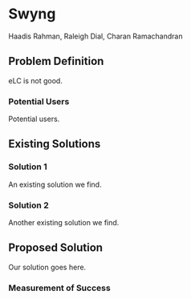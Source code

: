 # Swyng
<!-- Members -->
Haadis Rahman, Raleigh Dial, Charan Ramachandran
## Problem Definition
eLC is not good.
### Potential Users
Potential users.
## Existing Solutions
### Solution 1
An existing solution we find.
### Solution 2
Another existing solution we find.
## Proposed Solution
Our solution goes here.
### Measurement of Success

<!-- ## Welcome to GitHub Pages

You can use the [editor on GitHub](https://github.com/MediocreCode/4800TermProject/edit/gh-pages/index.md) to maintain and preview the content for your website in Markdown files.

Whenever you commit to this repository, GitHub Pages will run [Jekyll](https://jekyllrb.com/) to rebuild the pages in your site, from the content in your Markdown files.

### Markdown

Markdown is a lightweight and easy-to-use syntax for styling your writing. It includes conventions for

```markdown
Syntax highlighted code block

# Header 1
## Header 2
### Header 3

- Bulleted
- List

1. Numbered
2. List

**Bold** and _Italic_ and `Code` text

[Link](url) and ![Image](src)
```

For more details see [GitHub Flavored Markdown](https://guides.github.com/features/mastering-markdown/).

### Jekyll Themes

Your Pages site will use the layout and styles from the Jekyll theme you have selected in your [repository settings](https://github.com/MediocreCode/4800TermProject/settings/pages). The name of this theme is saved in the Jekyll `_config.yml` configuration file.

### Support or Contact

Having trouble with Pages? Check out our [documentation](https://docs.github.com/categories/github-pages-basics/) or [contact support](https://support.github.com/contact) and we’ll help you sort it out. -->
